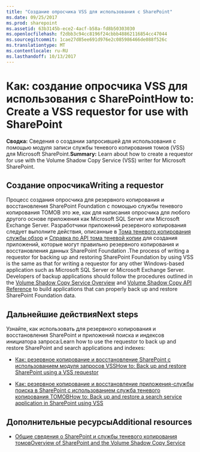 ```yaml
---
title: "Создание опросчика VSS для использования с SharePoint"
ms.date: 09/25/2017
ms.prod: sharepoint
ms.assetid: 63b3145b-ece2-4acf-b58a-fd8b50303030
ms.openlocfilehash: f2dbb3c94cc8196f24cbbb48862116854cc47044
ms.sourcegitcommit: 1cae27d85ee691d976e2c085986466de088f526c
ms.translationtype: MT
ms.contentlocale: ru-RU
ms.lasthandoff: 10/13/2017
---
```

# <a name="how-to-create-a-vss-requestor-for-use-with-sharepoint"></a><span data-ttu-id="5ec4f-102">Как: создание опросчика VSS для использования с SharePoint</span><span class="sxs-lookup"><span data-stu-id="5ec4f-102">How to: Create a VSS requestor for use with SharePoint</span></span>
 <span data-ttu-id="5ec4f-103">**Сводка:** Сведения о создании запросившей для использования с помощью модуля записи службы теневого копирования томов (VSS) для Microsoft SharePoint.</span><span class="sxs-lookup"><span data-stu-id="5ec4f-103">**Summary:** Learn about how to create a requestor for use with the Volume Shadow Copy Service (VSS) writer for Microsoft SharePoint.</span></span>
## <a name="writing-a-requestor"></a><span data-ttu-id="5ec4f-104">Создание опросчика</span><span class="sxs-lookup"><span data-stu-id="5ec4f-104">Writing a requestor</span></span>

<span data-ttu-id="5ec4f-p101">Процесс создания опросчика для резервного копирования и восстановления SharePoint Foundation с помощью службы теневого копирования ТОМОВ это же, как для написания опросчика для любого другого основе приложения как Microsoft SQL Server или Microsoft Exchange Server. Разработчики приложений резервного копирования следует выполните действия, описанные в  [Тома теневого копирования службы обзор](http://msdn.microsoft.com/en-us/library/aa384649%28VS.85%29.aspx) и [Справка по API тома теневой копии](http://msdn.microsoft.com/en-us/library/aa384648%28VS.85%29.aspx) для создания приложений, которые могут правильно резервного копирования и восстановления данных SharePoint Foundation .</span><span class="sxs-lookup"><span data-stu-id="5ec4f-p101">The process of writing a requestor for backing up and restoring SharePoint Foundation by using VSS is the same as that for writing a requestor for any other Windows-based application such as Microsoft SQL Server or Microsoft Exchange Server. Developers of backup applications should follow the procedures outlined in the  [Volume Shadow Copy Service Overview](http://msdn.microsoft.com/en-us/library/aa384649%28VS.85%29.aspx) and [Volume Shadow Copy API Reference](http://msdn.microsoft.com/en-us/library/aa384648%28VS.85%29.aspx) to build applications that can properly back up and restore SharePoint Foundation data.</span></span>
  
    
    

## <a name="next-steps"></a><span data-ttu-id="5ec4f-107">Дальнейшие действия</span><span class="sxs-lookup"><span data-stu-id="5ec4f-107">Next steps</span></span>
<span data-ttu-id="5ec4f-108"><a name="Next"> </a></span><span class="sxs-lookup"><span data-stu-id="5ec4f-108"></span></span>

<span data-ttu-id="5ec4f-109">Узнайте, как использовать для резервного копирования и восстановления SharePoint и приложений поиска и индексов инициатора запроса:</span><span class="sxs-lookup"><span data-stu-id="5ec4f-109">Learn how to use the requestor to back up and restore SharePoint and search applications and indexes:</span></span>
  
    
    

-  [<span data-ttu-id="5ec4f-110">Как: резервное копирование и восстановление SharePoint с использованием модуля запросов VSS</span><span class="sxs-lookup"><span data-stu-id="5ec4f-110">How to: Back up and restore SharePoint using a VSS requestor</span></span>](how-to-back-up-and-restore-sharepoint-using-a-vss-requestor.md)
    
  
-  [<span data-ttu-id="5ec4f-111">Как: резервное копирование и восстановление приложения-службы поиска в SharePoint с использованием служба теневого копирования ТОМОВ</span><span class="sxs-lookup"><span data-stu-id="5ec4f-111">How to: Back up and restore a search service application in SharePoint using VSS</span></span>](how-to-back-up-and-restore-a-search-service-application-in-sharepoint-using.md)
    
  

## <a name="additional-resources"></a><span data-ttu-id="5ec4f-112">Дополнительные ресурсы</span><span class="sxs-lookup"><span data-stu-id="5ec4f-112">Additional resources</span></span>
<span data-ttu-id="5ec4f-113"><a name="bk_addresources"> </a></span><span class="sxs-lookup"><span data-stu-id="5ec4f-113"></span></span>


-  [<span data-ttu-id="5ec4f-114">Общие сведения о SharePoint и службы теневого копирования томов</span><span class="sxs-lookup"><span data-stu-id="5ec4f-114">Overview of SharePoint and the Volume Shadow Copy Service</span></span>](overview-of-sharepoint-and-the-volume-shadow-copy-service.md)
    
  


